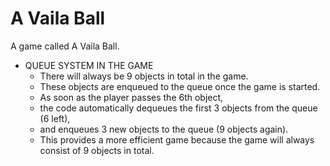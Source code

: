# A Vaila Ball
A game called A Vaila Ball.

- QUEUE SYSTEM IN THE GAME
	 - There will always be 9 objects in total in the game.
	 - These objects are enqueued to the queue once the game is started.
	 - As soon as the player passes the 6th object,
	 - the code automatically dequeues the first 3 objects from the queue (6 left),
	 - and enqueues 3 new objects to the queue (9 objects again).
	 - This provides a more efficient game because the game will always consist of 9 objects in total.
   
